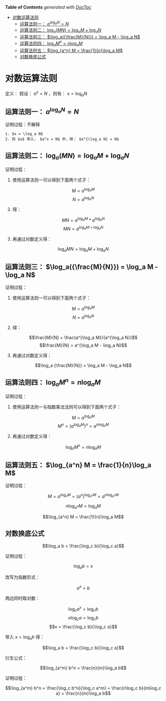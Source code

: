 <!-- START doctoc generated TOC please keep comment here to allow auto update -->
<!-- DON'T EDIT THIS SECTION, INSTEAD RE-RUN doctoc TO UPDATE -->
**Table of Contents**  *generated with [DocToc](https://github.com/thlorenz/doctoc)*

- [对数运算法则](#%E5%AF%B9%E6%95%B0%E8%BF%90%E7%AE%97%E6%B3%95%E5%88%99)
  - [运算法则一： $a^{\log_a N} = N$](#%E8%BF%90%E7%AE%97%E6%B3%95%E5%88%99%E4%B8%80-a%5E%5Clog_a-n--n)
  - [运算法则二： $\log_a (MN) = \log_a M + \log_a N$](#%E8%BF%90%E7%AE%97%E6%B3%95%E5%88%99%E4%BA%8C-%5Clog_a-mn--%5Clog_a-m--%5Clog_a-n)
  - [运算法则三： $\log_a({\frac{M}{N}}) = \log_a M - \log_a N$](#%E8%BF%90%E7%AE%97%E6%B3%95%E5%88%99%E4%B8%89-%5Clog_a%5Cfracmn--%5Clog_a-m---%5Clog_a-n)
  - [运算法则四： $\log_a M^n = n\log_a M$](#%E8%BF%90%E7%AE%97%E6%B3%95%E5%88%99%E5%9B%9B-%5Clog_a-m%5En--n%5Clog_a-m)
  - [运算法则五： $\log_{a^n} M = \frac{1}{n}\log_a M$](#%E8%BF%90%E7%AE%97%E6%B3%95%E5%88%99%E4%BA%94-%5Clog_a%5En-m--%5Cfrac1n%5Clog_a-m)
  - [对数换底公式](#%E5%AF%B9%E6%95%B0%E6%8D%A2%E5%BA%95%E5%85%AC%E5%BC%8F)

<!-- END doctoc generated TOC please keep comment here to allow auto update -->

# 对数运算法则

定义： 假设： $a^x = N$ ，则有： $x = \log_a N$

## 运算法则一： $a^{\log_a N} = N$

证明过程：不解释

```
1. $x = \log_a N$
2. 将 $x$ 带入， $a^x = N$ 中，得： $a^{\log_a N} = N$
```

## 运算法则二： $\log_a (MN) = \log_a M + \log_a N$

证明过程：

1. 使用运算法则一可以得到下面两个式子：

$$M = a^{\log_a M}$$
$$N = a^{\log_a N}$$

2. 得：

$$MN = a^{\log_a M} * a^{\log_a N}$$
$$MN = a^{\log_a M + \log_a N}$$

3. 再通过对数定义得：

$$\log_a MN = \log_a M + \log_a N$$

## 运算法则三： $\log_a({\frac{M}{N}}) = \log_a M - \log_a N$

证明过程：

1. 使用运算法则一可以得到下面两个式子：

$$M = a^{\log_a M}$$
$$N = a^{\log_a N}$$

2. 得：

$$\frac{M}{N} = \frac{a^{\log_a M}}{a^{\log_a N}}$$
$$\frac{M}{N} = a^{\log_a M - \log_a N}$$

3. 再通过对数定义得：

$$\log_a {\frac{M}{N}} = \log_a M - \log_a N$$

## 运算法则四： $\log_a M^n = n\log_a M$

证明过程：

1. 使用运算法则一与指数乘法法则可以得到下面两个式子：

$$M = a^{\log_a M}$$
$$M^n = {(a^{\log_a M})}^n = a^{n\log_a M}$$

2. 再通过对数定义得：

$$\log_a M^n = n\log_a M$$

## 运算法则五： $\log_{a^n} M = \frac{1}{n}\log_a M$

证明过程：

$$M = a^{\log_a M} = {(a^n)}^{\log_{a^n} M} = a^{n\log_{a^n} M}$$

$$n\log_{a^n} M = \log_a M$$

$$\log_{a^n} M = \frac{1}{n}\log_a M$$

## 对数换底公式

$$\log_a b = \frac{\log_c b}{\log_c a}$$

证明过程：

$$\log_a b = x$$

改写为指数形式：

$$a^x = b$$

两边同时取对数：

$$\log_c a^x = \log_c b$$
$$x\log_c a = \log_c b$$
$$x = \frac{\log_c b}{\log_c a}$$

带入 $x = \log_a b$ 得：

$$\log_a b = \frac{\log_c b}{\log_c a}$$

衍生公式：

$$\log_{a^m} b^n = \frac{n}{m}\log_a b$$

证明过程：

$$\log_{a^m} b^n = \frac{\log_c b^n}{\log_c a^m} = \frac{n\log_c b}{m\log_c a} = \frac{n}{m}\log_a b$$

